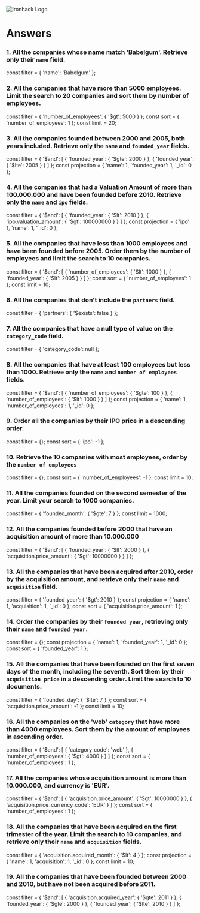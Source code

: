 ![Ironhack Logo](https://i.imgur.com/1QgrNNw.png)

# Answers

### 1. All the companies whose name match 'Babelgum'. Retrieve only their `name` field.

<!-- Your Code Goes Here -->

const filter = {
  'name': 'Babelgum'
};


### 2. All the companies that have more than 5000 employees. Limit the search to 20 companies and sort them by **number of employees**.

<!-- Your Code Goes Here -->

const filter = {
  'number_of_employees': {
    '$gt': 5000
  }
};
const sort = {
  'number_of_employees': 1
};
const limit = 20;

### 3. All the companies founded between 2000 and 2005, both years included. Retrieve only the `name` and `founded_year` fields.

<!-- Your Code Goes Here -->

const filter = {
  '$and': [
    {
      'founded_year': {
        '$gte': 2000
      }
    }, {
      'founded_year': {
        '$lte': 2005
      }
    }
  ]
};
const projection = {
  'name': 1, 
  'founded_year': 1, 
  '_id': 0
};

### 4. All the companies that had a Valuation Amount of more than 100.000.000 and have been founded before 2010. Retrieve only the `name` and `ipo` fields.

<!-- Your Code Goes Here -->
const filter = {
  '$and': [
    {
      'founded_year': {
        '$lt': 2010
      }
    }, {
      'ipo.valuation_amount': {
        '$gt': 100000000
      }
    }
  ]
};
const projection = {
  'ipo': 1, 
  'name': 1, 
  '_id': 0
};

### 5. All the companies that have less than 1000 employees and have been founded before 2005. Order them by the number of employees and limit the search to 10 companies.

<!-- Your Code Goes Here -->
const filter = {
  '$and': [
    {
      'number_of_employees': {
        '$lt': 1000
      }
    }, {
      'founded_year': {
        '$lt': 2005
      }
    }
  ]
};
const sort = {
  'number_of_employees': 1
};
const limit = 10;

### 6. All the companies that don't include the `partners` field.

<!-- Your Code Goes Here -->
const filter = {
  'partners': {
    '$exists': false
  }
};

### 7. All the companies that have a null type of value on the `category_code` field.

<!-- Your Code Goes Here -->
const filter = {
  'category_code': null
};

### 8. All the companies that have at least 100 employees but less than 1000. Retrieve only the `name` and `number of employees` fields.

<!-- Your Code Goes Here -->
const filter = {
  '$and': [
    {
      'number_of_employees': {
        '$gte': 100
      }
    }, {
      'number_of_employees': {
        '$lt': 1000
      }
    }
  ]
};
const projection = {
  'name': 1, 
  'number_of_employees': 1, 
  '_id': 0
};


### 9. Order all the companies by their IPO price in a descending order.

<!-- Your Code Goes Here -->
const filter = {};
const sort = {
  'ipo': -1
};



### 10. Retrieve the 10 companies with most employees, order by the `number of employees`

<!-- Your Code Goes Here -->
const filter = {};
const sort = {
  'number_of_employees': -1
};
const limit = 10;

### 11. All the companies founded on the second semester of the year. Limit your search to 1000 companies.

<!-- Your Code Goes Here -->
const filter = {
  'founded_month': {
    '$gte': 7
  }
};
const limit = 1000;


### 12. All the companies founded before 2000 that have an acquisition amount of more than 10.000.000

<!-- Your Code Goes Here -->
const filter = {
  '$and': [
    {
      'founded_year': {
        '$lt': 2000
      }
    }, {
      'acquisition.price_amount': {
        '$gt': 10000000
      }
    }
  ]
};

### 13. All the companies that have been acquired after 2010, order by the acquisition amount, and retrieve only their `name` and `acquisition` field.

<!-- Your Code Goes Here -->
const filter = {
  'founded_year': {
    '$gt': 2010
  }
};
const projection = {
  'name': 1, 
  'acquisition': 1, 
  '_id': 0
};
const sort = {
  'acquisition.price_amount': 1
};

### 14. Order the companies by their `founded year`, retrieving only their `name` and `founded year`.

<!-- Your Code Goes Here -->
const filter = {};
const projection = {
  'name': 1, 
  'founded_year': 1, 
  '_id': 0
};
const sort = {
  'founded_year': 1
};

### 15. All the companies that have been founded on the first seven days of the month, including the seventh. Sort them by their `acquisition price` in a descending order. Limit the search to 10 documents.

<!-- Your Code Goes Here -->
const filter = {
  'founded_day': {
    '$lte': 7
  }
};
const sort = {
  'acquisition.price_amount': -1
};
const limit = 10;


### 16. All the companies on the 'web' `category` that have more than 4000 employees. Sort them by the amount of employees in ascending order.

<!-- Your Code Goes Here -->
const filter = {
  '$and': [
    {
      'category_code': 'web'
    }, {
      'number_of_employees': {
        '$gt': 4000
      }
    }
  ]
};
const sort = {
  'number_of_employees': 1
};

### 17. All the companies whose acquisition amount is more than 10.000.000, and currency is 'EUR'.

<!-- Your Code Goes Here -->
const filter = {
  '$and': [
    {
      'acquisition.price_amount': {
        '$gt': 10000000
      }
    }, {
      'acquisition.price_currency_code': 'EUR'
    }
  ]
};
const sort = {
  'number_of_employees': 1
};

### 18. All the companies that have been acquired on the first trimester of the year. Limit the search to 10 companies, and retrieve only their `name` and `acquisition` fields.

<!-- Your Code Goes Here -->
const filter = {
  'acquisition.acquired_month': {
    '$lt': 4
  }
};
const projection = {
  'name': 1, 
  'acquisition': 1, 
  '_id': 0
};
const limit = 10;

### 19. All the companies that have been founded between 2000 and 2010, but have not been acquired before 2011.

<!-- Your Code Goes Here -->
const filter = {
  '$and': [
    {
      'acquisition.acquired_year': {
        '$gte': 2011
      }
    }, {
      'founded_year': {
        '$gte': 2000
      }
    }, {
      'founded_year': {
        '$lte': 2010
      }
    }
  ]
};